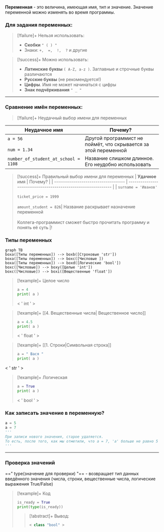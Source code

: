 **Переменная** - это величина, имеющая имя, тип и значение. Значение переменной можно изменять во время программы.

### Для задания переменных:

> [!failure]+ Нельзя использовать:
> - **Скобки** `" ( ) "`
> - Знаки: `+,  =,  !,  ?`  и другие

> [!success]+ Можно использовать:
> - **Латинские буквы** `( A-Z, a-z )`. Заглавные и строчные буквы различаются
> - **Русские буквы** (не рекомендуется!)
> - **Цифры**. Имя не может начинаться с цифры
> - **Знак подчёркивания** `" _ "`
> 

---
### Сравнение имён переменных:


> [!failure]+ Неудачный выбор имени для переменных
> 
| **Неудачное** имя                    | Почему?                                                |
| ------------------------------------ | --------------------------------------------------------------- |
| `a = 56`<br><br>`num = 1.34`             | Другой программист не поймёт, что скрывается за этой переменной |
| `number_of_student_at_school = 1108` | Название слишком длинное. Его неудобно использовать             |

> [!success]+ Правильный выбор имени для переменных
> | **Удачное** имя                    | Почему?                                                |
| ------------------------------------ | --------------------------------------------------------------- |
| `surname = 'Иванов' ` <br><br> `ticket_price = 1999` <br><br> `amount_student = 826`| Название раскрывает назначение переменной <br><br> Коллега-программист сможет быстро прочитать программу и понять её суть |!

### Типы переменных

```mermaid
graph TB
boxa([Типы переменных]) --> boxb([Строковые 'str'])
boxa([Типы переменных]) --> boxc([Числовые ])
boxa([Типы переменных]) --> boxd([Логические 'bool'])
boxc([Числовые]) --> boxy([Целые 'int'])
boxc([Числовые]) --> boxi([Вещественные 'float'])
```

> [!example]+ Целое число
> ```py
> a = 4
> print( a )
> ```
> < ' int ' >

> [!example]+ [[4. Вещественные числа| Вещественное число]]
> 
> ```py
> a = 4.5
> print( a )
>```
>< ' float ' >

> [!example]+ [[1. Строки|Символьная строка]]
> 
> ```py
> a = " Вася "
> print( a )
> ```
 < ' str ' >
 
 > [!example]+ Логическая
 > ```py
 > a = True
 > print( a )
 > ```
 > < ' bool ' >

### Как записать значение в переменную?

```py
a = 5 
a = 7
'''
При записи нового значения, старое удаляется.
То есть, после того, как мы отметили, что a = 7, 'a' больше не равно 5
'''
```

---
### Проверка значений
==" type(значение для проверки) "== - возвращает тип данных введённого значения (числа, строки, вещественные числа, логические выражения True/False)

> [!example]+ Код
> ```python
> is_ready = True
> print(type(is_ready))
> ```
> > [!abstract]+ Вывод:
> > ```py
> > < class "bool" >
> > ```




